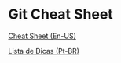 # Git Cheat Sheet

[Cheat Sheet (En-US)](https://github.com/overdev/git-cheat-sheet/blob/master/gitcheatsheet_enUS.md)

[Lista de Dicas (Pt-BR)](https://github.com/overdev/git-cheat-sheet/blob/master/gitcheatsheet_ptBR.md)